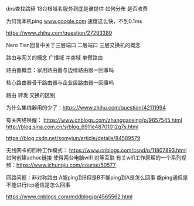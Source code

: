 dns查找路径 13台根域名服务到底是谁提供 如何分布 是否收费

为何我本机ping www.google.com 速度这么快，不到0.1ms


https://www.zhihu.com/question/27293389

Nero Tian回复中关于三层端口 二层端口 三层交换机的概念

路由与网关的概念  广播域 冲突域 单臂路由

路由器概念：家用路由器与边缘路由器一回事吗

核心路由器骨干路由器与企业级路由器一回事吗

路由 转发 交换的区别


为什么集线器用的少了：https://www.zhihu.com/question/42111994



有关网络唤醒：
https://www.cnblogs.com/zhanggaoxing/p/9657545.html
http://blog.sina.com.cn/s/blog_6911e48701012g7s.html


https://blog.csdn.net/somyjun/article/details/84589579


无线网卡的四种工作模式：
https://www.cnblogs.com/csnd/p/11807893.html
如何创建adhoc链接 使得两台电脑wifi 对等互联
有关wifi工作原理的一个系列视频：https://www.ichunqiu.com/course/50577


网路问题：非对称路由 A能ping到B但是B不能ping到A是怎么回事
能ping通但是不能进行tcp通信是怎么回事

https://www.cnblogs.com/mddblog/p/4565562.html